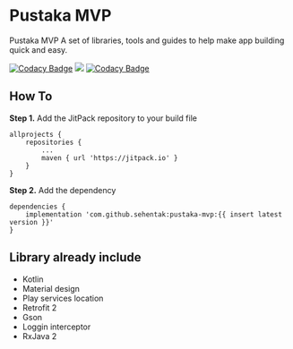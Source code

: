 # Pustaka MVP
Pustaka MVP A set of libraries, tools and guides to help make app building quick and easy.

[![Codacy Badge](https://api.codacy.com/project/badge/Grade/a08c42e59d1e414bac59aaec465afdb4)](https://app.codacy.com/gh/sehentak/pustaka-mvp?utm_source=github.com&utm_medium=referral&utm_content=sehentak/pustaka-mvp&utm_campaign=Badge_Grade_Settings)
[![](https://jitpack.io/v/sehentak/pustaka-mvp.svg)](https://jitpack.io/#sehentak/pustaka-mvp)
[![Codacy Badge](https://app.codacy.com/project/badge/Grade/7f7f5cab7e9d4b8fa5fa0662a0533024)](https://www.codacy.com/gh/sehentak/pustaka-mvp/dashboard?utm_source=github.com&amp;utm_medium=referral&amp;utm_content=sehentak/pustaka-mvp&amp;utm_campaign=Badge_Grade)

## How To

**Step 1.** Add the JitPack repository to your build file

```
allprojects {
    repositories {
        ...
        maven { url 'https://jitpack.io' }
    }
}
```

**Step 2.** Add the dependency

```
dependencies {
    implementation 'com.github.sehentak:pustaka-mvp:{{ insert latest version }}'
}
```

## Library already include

* Kotlin
* Material design
* Play services location
* Retrofit 2
* Gson
* Loggin interceptor
* RxJava 2